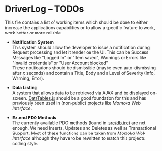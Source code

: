 # DriverLog &ndash; TODOs
This file contains a list of working items which should be done to either increase the
applications capabilities or to allow a specific feature to work, work better or more 
reliable.

- **Notification System**<br>
This system should allow the developer to issue a notification during Request processing
and let it render on the UI. This can be Success Messages like "Logged In" or "Item saved",
Warnings or Errors like "Invalid credentials" or "User Account blocked".<br>
These notifications should be dismissible (maybe even auto-dismissing after _x_ seconds)
and contain a Title, Body and a Level of Severity (Info, Warning, Error).

- **Data Listing**<br>
A system that allows data to be retrieved via AJAX and be displayed on-screen. 
[DataTables.js](https://datatables.net/) should be a good foundation for this and has 
previously been used in (non-public) projects like _Momoka Web Interface_.

- **Extend PDO Methods**<br>
The currently available PDO methods (found in [.src/db.inc](.src/db.inc)) are not
enough. We need Inserts, Updates and Deletes as well as Transactional Support. Most of these
functions can be taken from _Momoka Web Interface_ although they have to be rewritten to match
this projects coding style.
